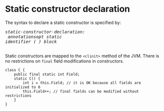 # Static constructor declaration #
The syntax to declare a static constructor is specified by:
<em><pre>
static-constructor-declaration:<br>
annotationsopt *static* identifier ( ) block<br>
</pre></em>
Static constructors are mapped to the `<clinit>` method of the JVM. There is no restrictions on `final` field modifications in constructors.
```
class C {
    public final static int Field;
    static C() {
        int i = this.Field; // it is OK because all fields are initialized to 0
        this.Field++; // final fields can be modified without restrictions
    }
}
```